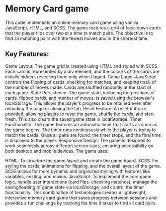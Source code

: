 # Memory Card game
This code implements an online memory card game using vanilla JavaScript, HTML, and SCSS. The game features a grid of face-down cards that the player flips over two at a time to match pairs. The objective is to find all matching pairs with the fewest moves and in the shortest time.

## Key Features:

Game Layout: The game grid is created using HTML and styled with SCSS. Each card is represented by a div element, and the colours of the cards are initially hidden, revealing them only when flipped.
Game Logic: JavaScript controls the flipping of cards, checking for matches, and keeping track of the number of moves made. Cards are shuffled randomly at the start of each game.
State Persistence: The game state, including the positions of cards, flipped cards, and number of moves, is saved using the browser's localStorage. This allows the player’s progress to be retained even after reloading the page or closing the tab.
Reset Feature: A reset button is provided, allowing players to reset the game, shuffle the cards, and start fresh. This also clears the saved game state in localStorage.
Timer Functionality: The game features an automatic timer that starts as soon as the game begins. The timer runs continuously while the player is trying to match the cards. Once all pairs are found, the timer stops, and the final time is displayed to the player.
Responsive Design: The game is designed to work seamlessly across different screen sizes, ensuring accessibility on both desktop and mobile devices.
The game uses:

HTML: To structure the game layout and create the game board.
SCSS: For styling the cards, animations for flipping, and the overall layout of the game. SCSS allows for more dynamic and organized styling with features like variables, nesting, and mixins.
JavaScript: To implement the core game logic, handle user interactions (card flips, checking matches), manage the saving/loading of game state via localStorage, and control the timer functionality.
This combination of technologies creates a lightweight, interactive memory card game that saves progress between sessions and provides a fun challenge by tracking the time it takes to find all card pairs.